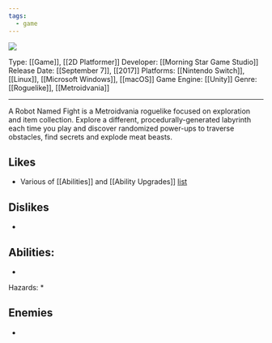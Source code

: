 ```yaml
---
tags:
  - game
---
```

<img src="https://cdn2.steamgriddb.com/thumb/9369ea6c02a23aea5374a5ef8af4aa8d.jpg">

Type: [[Game]], [[2D Platformer]]
Developer: [[Morning Star Game Studio]]
Release Date: [[September 7]], [[2017]]
Platforms: [[Nintendo Switch]], [[Linux]], [[Microsoft Windows]], [[macOS]]
Game Engine: [[Unity]]
Genre: [[Roguelike]], [[Metroidvania]]

----

A Robot Named Fight is a Metroidvania roguelike focused on exploration and item collection. Explore a different, procedurally-generated labyrinth each time you play and discover randomized power-ups to traverse obstacles, find secrets and explode meat beasts.

## Likes
* Various of [[Abilities]] and [[Ability Upgrades]] [list](https://a-robot-named-fight.fandom.com/wiki/Items)

## Dislikes
* 

## Abilities:
* 

Hazards:
* 

## Enemies
* 